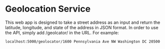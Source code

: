 # Geolocation Service

This web app is designed to take a street address as an input and return the latitude, longitude, and state of the address in JSON format. In order to use the API, simply add /geolcator/<street address> in the URL. For example:
  
`
localhost:5000/geolocator/1600 Pennsylvania Ave NW Washington DC 20500
`

